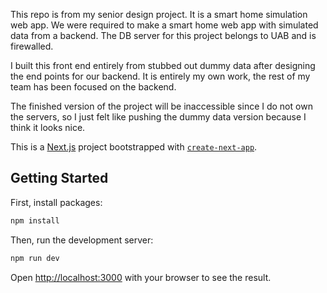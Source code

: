 This repo is from my senior design project.  It is a smart home simulation web app. 
We were required to make a smart home web app with simulated data from a backend. The DB server for this project belongs to UAB and is firewalled. 

I built this front end entirely from stubbed out dummy data after designing the end points for our backend. 
It is entirely my own work, the rest of my team has been focused on the backend.

The finished version of the project will be inaccessible since I do not own the servers, so I just felt like pushing the dummy data version because
I think it looks nice.

This is a [Next.js](https://nextjs.org/) project bootstrapped with [`create-next-app`](https://github.com/vercel/next.js/tree/canary/packages/create-next-app).

## Getting Started

First, install packages:

```bash
npm install
```


Then, run the development server:

```bash
npm run dev
```

Open [http://localhost:3000](http://localhost:3000) with your browser to see the result.

